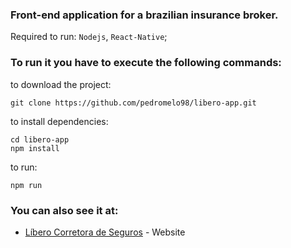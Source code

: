 ### Front-end application for a brazilian insurance broker.

Required to run: `Nodejs`, `React-Native`;

### To run it you have to execute the following commands:
to download the project:
```
git clone https://github.com/pedromelo98/libero-app.git
```
to install dependencies:
```
cd libero-app
npm install
```
to run:
```
npm run
```

### You can also see it at:
* [Líbero Corretora de Seguros](http://liberocorretora.com.br) - Website
